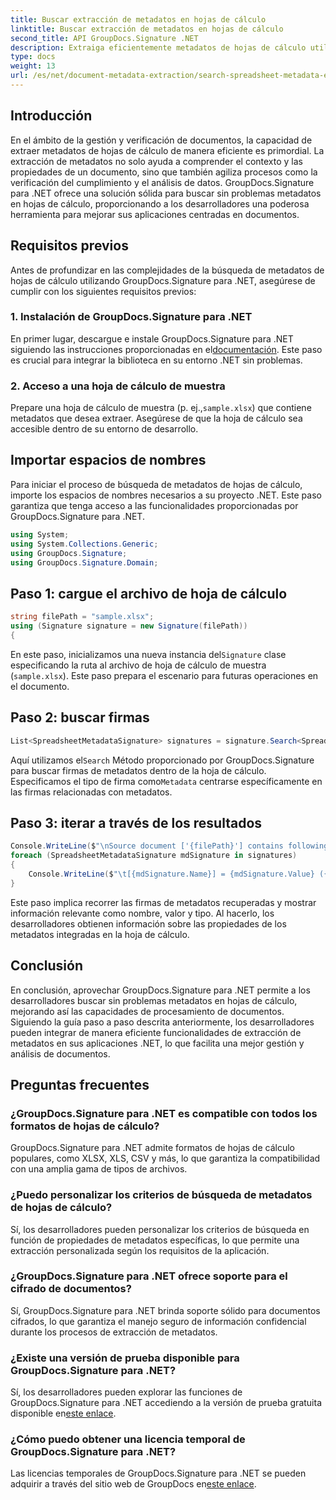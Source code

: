 ```yaml
---
title: Buscar extracción de metadatos en hojas de cálculo
linktitle: Buscar extracción de metadatos en hojas de cálculo
second_title: API GroupDocs.Signature .NET
description: Extraiga eficientemente metadatos de hojas de cálculo utilizando GroupDocs.Signature para .NET. Mejore la gestión y el análisis de documentos sin esfuerzo.
type: docs
weight: 13
url: /es/net/document-metadata-extraction/search-spreadsheet-metadata-extraction/
---
```

## Introducción
En el ámbito de la gestión y verificación de documentos, la capacidad de extraer metadatos de hojas de cálculo de manera eficiente es primordial. La extracción de metadatos no solo ayuda a comprender el contexto y las propiedades de un documento, sino que también agiliza procesos como la verificación del cumplimiento y el análisis de datos. GroupDocs.Signature para .NET ofrece una solución sólida para buscar sin problemas metadatos en hojas de cálculo, proporcionando a los desarrolladores una poderosa herramienta para mejorar sus aplicaciones centradas en documentos.
## Requisitos previos
Antes de profundizar en las complejidades de la búsqueda de metadatos de hojas de cálculo utilizando GroupDocs.Signature para .NET, asegúrese de cumplir con los siguientes requisitos previos:
### 1. Instalación de GroupDocs.Signature para .NET
 En primer lugar, descargue e instale GroupDocs.Signature para .NET siguiendo las instrucciones proporcionadas en el[documentación](https://reference.groupdocs.com/signature/net/). Este paso es crucial para integrar la biblioteca en su entorno .NET sin problemas.
### 2. Acceso a una hoja de cálculo de muestra
Prepare una hoja de cálculo de muestra (p. ej.,`sample.xlsx`) que contiene metadatos que desea extraer. Asegúrese de que la hoja de cálculo sea accesible dentro de su entorno de desarrollo.

## Importar espacios de nombres
Para iniciar el proceso de búsqueda de metadatos de hojas de cálculo, importe los espacios de nombres necesarios a su proyecto .NET. Este paso garantiza que tenga acceso a las funcionalidades proporcionadas por GroupDocs.Signature para .NET.

```csharp
using System;
using System.Collections.Generic;
using GroupDocs.Signature;
using GroupDocs.Signature.Domain;
```
## Paso 1: cargue el archivo de hoja de cálculo
```csharp
string filePath = "sample.xlsx";
using (Signature signature = new Signature(filePath))
{
```
 En este paso, inicializamos una nueva instancia del`Signature` clase especificando la ruta al archivo de hoja de cálculo de muestra (`sample.xlsx`). Este paso prepara el escenario para futuras operaciones en el documento.
## Paso 2: buscar firmas
```csharp
List<SpreadsheetMetadataSignature> signatures = signature.Search<SpreadsheetMetadataSignature>(SignatureType.Metadata);
```
 Aquí utilizamos el`Search` Método proporcionado por GroupDocs.Signature para buscar firmas de metadatos dentro de la hoja de cálculo. Especificamos el tipo de firma como`Metadata` centrarse específicamente en las firmas relacionadas con metadatos.
## Paso 3: iterar a través de los resultados
```csharp
Console.WriteLine($"\nSource document ['{filePath}'] contains following signatures.");
foreach (SpreadsheetMetadataSignature mdSignature in signatures)
{
    Console.WriteLine($"\t[{mdSignature.Name}] = {mdSignature.Value} ({mdSignature.Type})");
}
```
Este paso implica recorrer las firmas de metadatos recuperadas y mostrar información relevante como nombre, valor y tipo. Al hacerlo, los desarrolladores obtienen información sobre las propiedades de los metadatos integradas en la hoja de cálculo.

## Conclusión
En conclusión, aprovechar GroupDocs.Signature para .NET permite a los desarrolladores buscar sin problemas metadatos en hojas de cálculo, mejorando así las capacidades de procesamiento de documentos. Siguiendo la guía paso a paso descrita anteriormente, los desarrolladores pueden integrar de manera eficiente funcionalidades de extracción de metadatos en sus aplicaciones .NET, lo que facilita una mejor gestión y análisis de documentos.
## Preguntas frecuentes
### ¿GroupDocs.Signature para .NET es compatible con todos los formatos de hojas de cálculo?
GroupDocs.Signature para .NET admite formatos de hojas de cálculo populares, como XLSX, XLS, CSV y más, lo que garantiza la compatibilidad con una amplia gama de tipos de archivos.
### ¿Puedo personalizar los criterios de búsqueda de metadatos de hojas de cálculo?
Sí, los desarrolladores pueden personalizar los criterios de búsqueda en función de propiedades de metadatos específicas, lo que permite una extracción personalizada según los requisitos de la aplicación.
### ¿GroupDocs.Signature para .NET ofrece soporte para el cifrado de documentos?
Sí, GroupDocs.Signature para .NET brinda soporte sólido para documentos cifrados, lo que garantiza el manejo seguro de información confidencial durante los procesos de extracción de metadatos.
### ¿Existe una versión de prueba disponible para GroupDocs.Signature para .NET?
 Sí, los desarrolladores pueden explorar las funciones de GroupDocs.Signature para .NET accediendo a la versión de prueba gratuita disponible en[este enlace](https://releases.groupdocs.com/).
### ¿Cómo puedo obtener una licencia temporal de GroupDocs.Signature para .NET?
 Las licencias temporales de GroupDocs.Signature para .NET se pueden adquirir a través del sitio web de GroupDocs en[este enlace](https://purchase.groupdocs.com/temporary-license/).